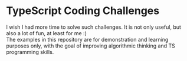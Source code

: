 # TypeScript Coding Challenges

I wish I had more time to solve such challenges. It is not only useful, but also a lot of fun, at least for me :)  
The examples in this repository are for demonstration and learning purposes only, with the goal of improving algorithmic thinking and TS programming skills.
